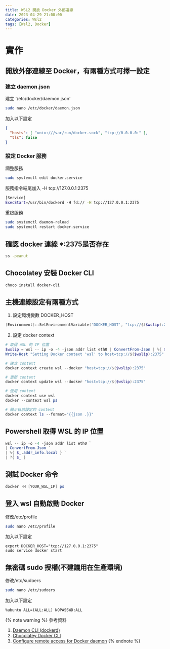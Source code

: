 ```yaml
---
title: WSL2 開放 Docker 外部連線
date: 2023-04-29 21:00:00
categories: Wsl2
tags: [Wsl2, Docker]
---
```


# 實作

## 開放外部連線至 Docker，有兩種方式可擇一設定

### 建立 daemon.json

建立 '/etc/docker/daemon.json'
```bash
sudo nano /etc/docker/daemon.json
```

加入以下設定
```json
{
  "hosts": [ "unix:///var/run/docker.sock", "tcp://0.0.0.0:" ],
  "tls": false
}
```

### 設定 Docker 服務

調整服務
```bash
sudo systemctl edit docker.service
```

服務指令結尾加入 -H tcp://127.0.0.1:2375
```bash
[Service]
ExecStart=/usr/bin/dockerd -H fd:// -H tcp://127.0.0.1:2375
```

重啟服務
```bash
sudo systemctl daemon-reload
sudo systemctl restart docker.service
```

<!--more-->

## 確認 docker 連線 *:2375是否存在
```bash
ss -peanut
```

## Chocolatey 安裝 Docker CLI
```powershell
choco install docker-cli
```

## 主機連線設定有兩種方式

1. 設定環境變數 DOCKER_HOST
```powershell
[Environment]::SetEnvironmentVariable('DOCKER_HOST', "tcp://$($wslip):2375", 'User')
```

2. 設定 docker context
```powershell
# 取得 WSL 的 IP 位置
$wslip = wsl -- ip -o -4 -json addr list eth0 | ConvertFrom-Json | %{ $_.addr_info.local } ` | ?{ $_ }
Write-Host "Setting Docker context 'wsl' to host=tcp://$($wslip):2375"

# 建立 context
docker context create wsl --docker "host=tcp://$($wslip):2375"

# 更新 context
docker context update wsl --docker "host=tcp://$($wslip):2375"

# 使用 context
docker context use wsl
docker --context wsl ps

# 顯示目前設定的 context
docker context ls --format="{{json .}}"
```

## Powershell 取得 WSL 的 IP 位置
```powershell
wsl -- ip -o -4 -json addr list eth0 `
| ConvertFrom-Json `
| %{ $_.addr_info.local } `
| ?{ $_ }
```

## 測試 Docker 命令
```powershell
docker -H [YOUR_WSL_IP] ps
```

<!-- sudo dockerd& -->
<!-- docker run --rm hello-world -->

## 登入 wsl 自動啟動 Docker
修改/etc/profile
```bash
sudo nano /etc/profile
```

加入以下設定
```
export DOCKER_HOST="tcp://127.0.0.1:2375"
sudo service docker start
```

## 無密碼 sudo 授權(不建議用在生產環境)
修改/etc/sudoers
```bash
sudo nano /etc/sudoers
```

加入以下設定
```
%ubuntu ALL=(ALL:ALL) NOPASSWD:ALL
```

{% note warning %}
參考資料
1. [Daemon CLI (dockerd)](https://community.chocolatey.org/packages/docker-cli)
2. [Chocolatey Docker CLI](https://docs.docker.com/engine/reference/commandline/dockerd/#daemon-configuration-file)
3. [Configure remote access for Docker daemon](https://docs.docker.com/config/daemon/remote-access/)
{% endnote %}